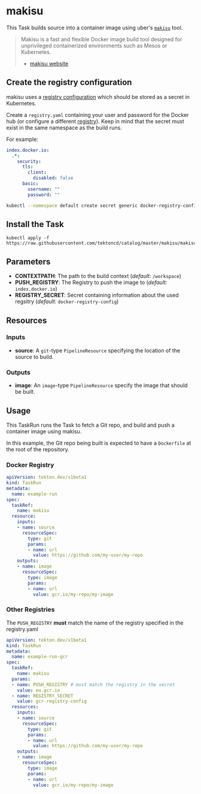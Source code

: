 # makisu

This Task builds source into a container image using uber's
[`makisu`](https://github.com/uber/makisu) tool.

>Makisu is a fast and flexible Docker image build tool designed for unprivileged
>containerized environments such as Mesos or Kubernetes.
> - [makisu website](https://github.com/uber/makisu)

## Create the registry configuration

makisu uses a [registry
configuration](https://github.com/uber/makisu/blob/master/docs/REGISTRY.md)
which should be stored as a secret in Kubernetes.

Create a `registry.yaml` containing your user and password for the Docker hub (or
configure a different
[registry](https://github.com/uber/makisu/blob/master/docs/REGISTRY.md#examples)).
Keep in mind that the secret must exist in the same namespace as the build
runs.

For example:
```yaml
index.docker.io:
  .*:
    security:
      tls:
        client:
          disabled: false
      basic:
        username: ""
        password: ""
```

```bash
kubectl --namespace default create secret generic docker-registry-config --from-file=./registry.yaml
```

## Install the Task

```
kubectl apply -f https://raw.githubusercontent.com/tektoncd/catalog/master/makisu/makisu.yaml
```

## Parameters

* **CONTEXTPATH**: The path to the build context (_default:_
  `/workspace`)
* **PUSH_REGISTRY**: The Registry to push the image to (_default:_
  `index.docker.io`)
* **REGISTRY_SECRET**: Secret containing information about the used regsitry (_default:_
  `docker-registry-config`)

## Resources

### Inputs

* **source**: A `git`-type `PipelineResource` specifying the location of the
  source to build.

### Outputs

* **image**: An `image`-type `PipelineResource` specify the image that should be built.

## Usage

This TaskRun runs the Task to fetch a Git repo, and build and push a container
image using makisu.

In this example, the Git repo being built is expected to have a `Dockerfile` at
the root of the repository.

### Docker Registry

```yaml
apiVersion: tekton.dev/v1beta1
kind: TaskRun
metadata:
  name: example-run
spec:
  taskRef:
    name: makisu
  resource:
    inputs:
    - name: source
      resourceSpec:
        type: git
        params:
        - name: url
          value: https://github.com/my-user/my-repo
    outputs:
    - name: image
      resourceSpec:
        type: image
        params:
        - name: url
          value: gcr.io/my-repo/my-image
```

### Other Registries

The `PUSH_REGISTRY` **must** match the name of the registry specified in the registry.yaml

```yaml
apiVersion: tekton.dev/v1beta1
kind: TaskRun
metadata:
  name: example-run-gcr
spec:
  taskRef:
    name: makisu
  params:
  - name: PUSH_REGISTRY # must match the registry in the secret
    value: eu.gcr.io
  - name: REGISTRY_SECRET
    value: gcr-registry-config
  resources:
    inputs:
    - name: source
      resourceSpec:
        type: git
        params:
        - name: url
          value: https://github.com/my-user/my-repo
    outputs:
    - name: image
      resourceSpec:
        type: image
        params:
        - name: url
          value: gcr.io/my-repo/my-image
```
